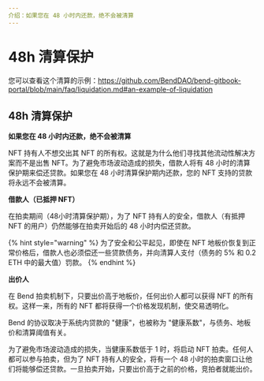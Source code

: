 ```yaml
---
介绍：如果您在 48 小时内还款，绝不会被清算
---
```


# 48h 清算保护

您可以查看这个清算的示例：https://github.com/BendDAO/bend-gitbook-portal/blob/main/faq/liquidation.md#an-example-of-liquidation

## 48h 清算保护

**如果您在 48 小时内还款，绝不会被清算**

NFT 持有人不想交出其 NFT 的所有权。这就是为什么他们寻找其他流动性解决方案而不是出售 NFT。为了避免市场波动造成的损失，借款人将有 48 小时的清算保护期来偿还贷款。如果您在 48 小时清算保护期内还款，您的 NFT 支持的贷款将永远不会被清算。

**借款人（已抵押 NFT）**

在拍卖期间（48小时清算保护期），为了 NFT 持有人的安全，借款人（有抵押 NFT 的用户）仍然能够在拍卖开始后的 48 小时内偿还贷款。

{% hint style="warning" %}
为了安全和公平起见，即使在 NFT 地板价恢复到正常价格后，借款人也必须偿还一些贷款债务，并向清算人支付（债务的 5% 和 0.2 ETH 中的最大值）罚款。
{% endhint %}

**出价人**

在 Bend 拍卖机制下，只要出价高于地板价，任何出价人都可以获得 NFT 的所有权。这样一来，所有的 NFT 都将获得一个价格发现机制，使交易透明化。

Bend 的协议取决于系统内贷款的 "健康"，也被称为 "健康系数"，与债务、地板价和清算阈值有关。

为了避免市场波动造成的损失，当健康系数低于 1 时，将启动 NFT 拍卖。任何人都可以参与拍卖，但为了 NFT 持有人的安全，将有一个 48 小时的拍卖窗口让他们将能够偿还贷款。一旦拍卖开始，只要出价高于之前的价格，竞拍者就能出价。

